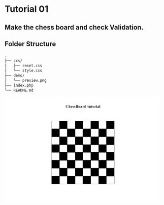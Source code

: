 # Tutorial 01

## Make the chess board and check Validation.

## Folder Structure

```
.
├── ccs/
│   ├── reset.css
│   └── style.css
├── demo/
│   └── preview.png
├── index.php
└── README.md
```

![preview.png](demo/preview.png)